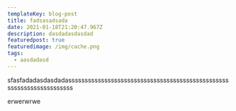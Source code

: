```yaml
---
templateKey: blog-post
title: fadsasadsada
date: 2021-01-18T21:20:47.967Z
description: dasdadasdasdad
featuredpost: true
featuredimage: /img/cache.png
tags:
  - aasdadasd
---
```

sfasfadadasdasdadasssssssssssssssssssssssssssssssssssssssssssssssssssssssssssssssssssss













erwerwrwe